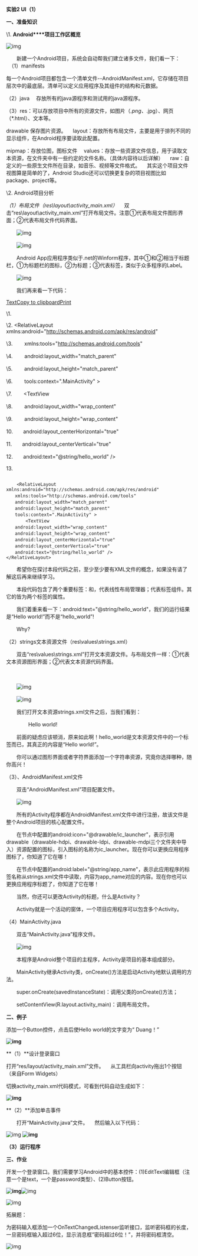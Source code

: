 **实验2 UI（1）**

 

**一、准备知识**

\1. **Android****项目工作区概览**

![img](android_work2.assets/clip_image002.jpg)

　　新建一个Android项目，系统会自动帮我们建立诸多文件，我们看一下：
 　（1）manifests

每一个Android项目都包含一个清单文件--AndroidManifest.xml，它存储在项目层次中的最底层。清单可以定义应用程序及其组件的结构和元数据。　

（2）java
 　存放所有的java源程序和测试用的java源程序。

（3）res：可以存放项目中所有的资源文件，如图片（*.png、*.jpg）、网页（*.html）、文本等。

drawable 保存图片资源。
 　layout：存放所有布局文件，主要是用于排列不同的显示组件，在Android程序要读取此配置。

mipmap：存放位图，图标文件
 　values：存放一些资源文件信息，用于读取文本资源，在文件夹中有一些约定的文件名称。（具体内容待以后详解）
 　raw：自定义的一些原生文件所在目录，如音乐、视频等文件格式。
 　其实这个项目文件视图算是简单的了，Android Studio还可以切换更复杂的项目视图比如package、project等。

\2. Android项目分析

*（1）布局文件（res\layout\activity_main.xml）*
 　双击“res\layout\activity_main.xml”打开布局文件。注意①代表布局文件图形界面；②代表布局文件代码界面。

　　![img](android_work2.assets/clip_image003.jpg)　　　　　　　

　　![img](android_work2.assets/clip_image004.jpg)

　　Android App应用程序类似于.net的Winform程序，其中①和②相当于标题栏，①为标题栏的图标，②为标题；③代表标签<TextViw>，类似于众多程序的Label。

　　![img](android_work2.assets/clip_image005.jpg)

　　我们再来看一下代码：

[Text](http://www.genwoxue.com/contents/13/75.html)[Copy to clipboard](http://www.genwoxue.com/contents/13/75.html)[Print](http://www.genwoxue.com/contents/13/75.html)

\1.   

\2.   <RelativeLayout xmlns:android="http://schemas.android.com/apk/res/android" 

\3. 　　xmlns:tools="http://schemas.android.com/tools" 

\4. 　　android:layout_width="match_parent" 

\5. 　　android:layout_height="match_parent" 

\6. 　　tools:context=".MainActivity" > 

\7.   　　<TextView 

\8. 　　android:layout_width="wrap_content" 

\9. 　　android:layout_height="wrap_content" 

10.　　android:layout_centerHorizontal="true" 

11.　　android:layout_centerVertical="true" 

12.　　android:text="@string/hello_world" /> 

13.</RelativeLayout> 

```
 
    <RelativeLayout xmlns:android="http://schemas.android.com/apk/res/android"
　　xmlns:tools="http://schemas.android.com/tools"
　　android:layout_width="match_parent"
　　android:layout_height="match_parent"
　　tools:context=".MainActivity" >
    　　<TextView
　　android:layout_width="wrap_content"
　　android:layout_height="wrap_content"
　　android:layout_centerHorizontal="true"
　　android:layout_centerVertical="true"
　　android:text="@string/hello_world" />
</RelativeLayout>
```

　　希望你在探讨本段代码之前，至少至少要有XML文件的概念，如果没有请了解这后再来继续学习。

　　本段代码包含了两个重要标签：<RelativeLayout>和<TextView>，<RelativeLayout>代表线性布局管理器；<TextView>代表标签组件。其它的皆为两个标签的属性。

　　我们着重来看一下：android:text="@string/hello_world"，我们的运行结果是“Hello world!”而不是“hello_world”!

　　Why?

（2）strings文本资源文件（res\values\strings.xml）

　　双击“res\values\strings.xml”打开文本资源文件。与布局文件一样：①代表文本资源图形界面；②代表文本资源代码界面。

　　

　　![img](android_work2.assets/clip_image006.jpg)

　　![img](android_work2.assets/clip_image007.jpg)

　　我们打开文本资源strings.xml文件之后，当我们看到：

　　　　 <string name="hello_world">Hello world!</string>

　　前面的疑虑应该顿消，原来如此啊！hello_world是文本资源文件中的一个标签而已，其真正的内容是“Hello world!”。

　　你可以通过图形界面或者字符界面添加一个字符串资源，究竟你选择哪种，随你高兴！

（3）、AndroidManifest.xml文件

　　双击“AndroidManifest.xml”项目配置文件。

　　![img](android_work2.assets/clip_image008.jpg)

　　所有的Activity程序都在AndroidManifest.xml文件中进行注册，故该文件是整个Android项目的核心配置文件。

　　在<application>节点中配置的android:icon="@drawable/ic_launcher"，表示引用drawable（drawable-hdpi、drawable-ldpi、drawable-mdpi三个文件夹中导入）资源配置的图标，引入图标的名称为ic_launcher。现在你可以更换应用程序图标了，你知道了它在哪！

　　在<application>节点中配置的android:label="@string/app_name"，表示此应用程序的标签名称从strings.xml文件中读取，内容为app_name对应的内容。现在你也可以更换应用程序标题了，你知道了它在哪！

　　当然，你还可以更改Activity的标题，什么是Activity？

　　Activity就是一个活动的窗体，一个项目应用程序可以包含多个Activity。

（4）MainActivity.java

　　双击“MainActivity.java”程序文件。

　　![img](android_work2.assets/clip_image009.jpg)

　　本程序是Android整个项目的主程序，Activity是项目的基本组成部分。

　　MainActivity继承Activity类，onCreate()方法是启动Activity地默认调用的方法。

　　super.onCreate(savedInstanceState)：调用父类的onCreate()方法；

　　setContentView(R.layout.activity_main)：调用布局文件。

 

 

**二、例子**

 

添加一个Button控件，点击后使Hello world的文字变为“ Duang！”

**![img](android_work2.assets/clip_image011.jpg)**

**（1）**设计登录窗口

打开“res/layout/activity_main.xml”文件。
 　从工具栏向activity拖出1个按钮（来自Form Widgets）

切换activity_main.xml代码模式，可看到代码自动生成如下：

**![img](android_work2.assets/clip_image013.jpg)**

**（2）**添加单击事件　

　　打开“MainActivity.java”文件。
 　然后输入以下代码：

![img](android_work2.assets/clip_image014.gif) **![img](android_work2.assets/clip_image016.jpg)**

**（3）运行程序**　

 

 

**三、作业**

开发一个登录窗口。我们需要学习Android中的基本控件：(1)EditText编辑框（注意一个是text，一个是password类型）、(2)Button按钮。

**![img](android_work2.assets/clip_image018.jpg)**![img](android_work2.assets/clip_image020.jpg)

 

![img](android_work2.assets/clip_image022.jpg)

 

 

 

 

 

 

 

 

拓展题：

为密码输入框添加一个OnTextChangedListenser监听接口，监听密码框的长度，一旦密码框输入超过6位，显示消息框”密码超过6位！”，并将密码框清空。

![img](android_work2.assets/clip_image024.jpg)